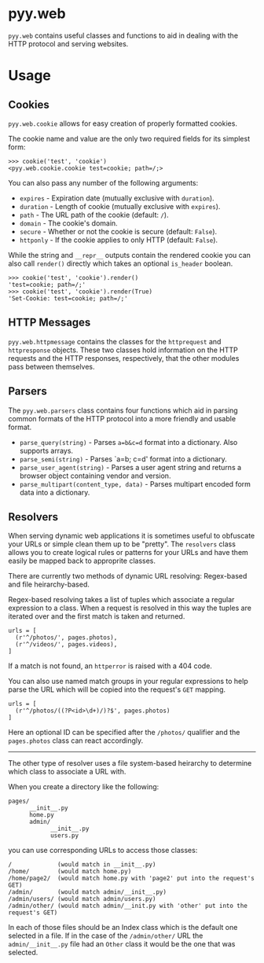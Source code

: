 pyy.web
=======

`pyy.web` contains useful classes and functions to aid in dealing with the HTTP
protocol and serving websites.


Usage
=====

Cookies
-------

`pyy.web.cookie` allows for easy creation of properly formatted cookies.

The cookie name and value are the only two required fields for its simplest
form:

    >>> cookie('test', 'cookie')
    <pyy.web.cookie.cookie test=cookie; path=/;>

You can also pass any number of the following arguments:

 * `expires` - Expiration date (mutually exclusive with `duration`).
 * `duration` - Length of cookie (mutually exclusive with `expires`).
 * `path` - The URL path of the cookie (default: `/`).
 * `domain` - The cookie's domain.
 * `secure` - Whether or not the cookie is secure (default: `False`).
 * `httponly` - If the cookie applies to only HTTP (default: `False`).

While the string and `__repr__` outputs contain the rendered cookie you can
also call `render()` directly which takes an optional `is_header` boolean.

    >>> cookie('test', 'cookie').render()
    'test=cookie; path=/;'
    >>> cookie('test', 'cookie').render(True)
    'Set-Cookie: test=cookie; path=/;'


HTTP Messages
-------------

`pyy.web.httpmessage` contains the classes for the `httprequest` and
`httpresponse` objects. These two classes hold information on the HTTP requests
and the HTTP responses, respectively, that the other modules pass between
themselves.


Parsers
-------

The `pyy.web.parsers` class contains four functions which aid in parsing common
formats of the HTTP protocol into a more friendly and usable format.

 *  `parse_query(string)` - Parses `a=b&c=d` format into a dictionary. Also
    supports arrays.
 *  `parse_semi(string)` - Parses `a=b; c=d' format into a dictionary.
 *  `parse_user_agent(string)` - Parses a user agent string and returns a
    browser object containing vendor and version.
 *  `parse_multipart(content_type, data)` - Parses multipart encoded form data
    into a dictionary.


Resolvers
---------

When serving dynamic web applications it is sometimes useful to obfuscate your
URLs or simple clean them up to be "pretty". The `resolvers` class allows you
to create logical rules or patterns for your URLs and have them easily be
mapped back to approprite classes.

There are currently two methods of dynamic URL resolving: Regex-based and file
heirarchy-based.

Regex-based resolving takes a list of tuples which associate a regular
expression to a class. When a request is resolved in this way the tuples are
iterated over and the first match is taken and returned.

    urls = [
      (r'^/photos/', pages.photos),
      (r'^/videos/', pages.videos),
    ]

If a match is not found, an `httperror` is raised with a 404 code.

You can also use named match groups in your regular expressions to help parse
the URL which will be copied into the request's `GET` mapping.

    urls = [
      (r'^/photos/((?P<id>\d+)/)?$', pages.photos)
    ]

Here an optional ID can be specified after the `/photos/` qualifier and the
`pages.photos` class can react accordingly.

--------

The other type of resolver uses a file system-based heirarchy to determine
which class to associate a URL with.

When you create a directory like the following:

    pages/
          __init__.py
          home.py
          admin/
                __init__.py
                users.py

you can use corresponding URLs to access those classes:

    /             (would match in __init__.py)
    /home/        (would match home.py)
    /home/page2/  (would match home.py with 'page2' put into the request's GET)
    /admin/       (would match admin/__init__.py)
    /admin/users/ (would match admin/users.py)
    /admin/other/ (would match admin/__init.py with 'other' put into the request's GET)

In each of those files should be an Index class which is the default one
selected in a file. If in the case of the `/admin/other/` URL the
`admin/__init__.py` file had an `Other` class it would be the one that was
selected.
